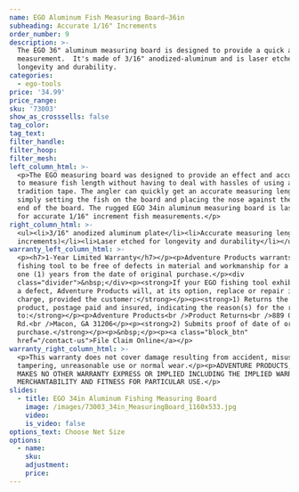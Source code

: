 ```yaml
---
name: EGO Aluminum Fish Measuring Board—36in
subheading: Accurate 1/16" Increments
order_number: 9
description: >-
  The EGO 36" aluminum measuring board is designed to provide a quick accurate
  measurement.  It's made of 3/16" anodized-aluminum and is laser etched for
  longevity and durability.
categories:
  - ego-tools
price: '34.99'
price_range:
sku: '73003'
show_as_crosssells: false
tag_color:
tag_text:
filter_handle:
filter_hoop:
filter_mesh:
left_column_html: >-
  <p>The EGO measuring board was designed to provide an effect and accurate way
  to measure fish length without having to deal with hassles of using a
  tradition tape. The angler can quickly get an accurate measuring length by
  simply setting the fish on the board and placing the nose against the vertical
  end of the board. The rugged EGO 34in aluminum measuring board is laser etched
  for accurate 1/16" increment fish measurements.</p>
right_column_html: >-
  <ul><li>3/16" anodized aluminum plate</li><li>Accurate measuring length (1/16"
  increments)</li><li>Laser etched for longevity and durability</li></ul>
warranty_left_column_html: >-
  <p><h7>1-Year Limited Warranty</h7></p><p>Adventure Products warrants your EGO
  fishing tool to be free of defects in material and workmanship for a period of
  one (1) years from the date of original purchase.</p><div
  class="divider">&nbsp;</div><p><strong>If your EGO fishing tool exhibits such
  a defect, Adventure Products will, at its option, replace or repair it without
  charge, provided the customer:</strong></p><p><strong>1) Returns the defective
  product, postage paid and insured, indicating the reason(s) for the return
  to:</strong></p><p>Adventure Products<br />Product Returns<br />889 Guy Paine
  Rd.<br />Macon, GA 31206</p><p><strong>2) Submits proof of date of original
  purchase.</strong></p><p>&nbsp;</p><p><a class="block_btn"
  href="/contact-us">File Claim Online</a></p>
warranty_right_column_html: >-
  <p>This warranty does not cover damage resulting from accident, misuse, abuse,
  tampering, unreasonable use or normal wear.</p><p>ADVENTURE PRODUCTS, INC.
  MAKES NO OTHER WARRANTY EXPRESS OR IMPLIED INCLUDING THE IMPLIED WARRANTIES OF
  MERCHANTABILITY AND FITNESS FOR PARTICULAR USE.</p>
slides:
  - title: EGO 34in Aluminum Fishing Measuring Board
    image: /images/73003_34in_MeasuringBoard_1160x533.jpg
    video:
    is_video: false
options_text: Choose Net Size
options:
  - name:
    sku:
    adjustment:
    price:
---
```

